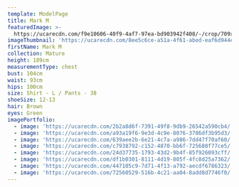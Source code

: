 ```yaml
---
template: ModelPage
title: Mark M
featuredImage: >-
  https://ucarecdn.com/f9e10606-40f9-4af7-97ea-bd903942f408/-/crop/709x408/0,0/-/preview/
imageThumbnail: 'https://ucarecdn.com/8ee5c6ce-a51a-4f61-abed-eaf6d944eae0/'
firstName: Mark M
collection: Mature
height: 189cm
measurementType: chest
bust: 104cm
waist: 93cm
hips: 100cm
size: Shirt - L / Pants - 38
shoeSize: 12-13
hair: Brown
eyes: Green
imagePortfolio:
  - image: 'https://ucarecdn.com/2b2a8d6f-7391-49f8-9db9-26542a590cb4/'
  - image: 'https://ucarecdn.com/a93a19f6-9e3d-4c9e-8076-3786df3b95d3/'
  - image: 'https://ucarecdn.com/639aee2b-6e21-4c7a-a986-7dd47f70af60/'
  - image: 'https://ucarecdn.com/c7938792-c152-4870-bb6f-725680f77ce5/'
  - image: 'https://ucarecdn.com/24d37735-1793-43d2-9b4f-85f926093cff/'
  - image: 'https://ucarecdn.com/df1b0301-8111-4d19-805f-4fc8d25a7362/'
  - image: 'https://ucarecdn.com/447105c9-7d71-4f13-a792-aecdf6786323/'
  - image: 'https://ucarecdn.com/72560529-516b-4c21-aa04-8add8d7746f0/'
---
```


